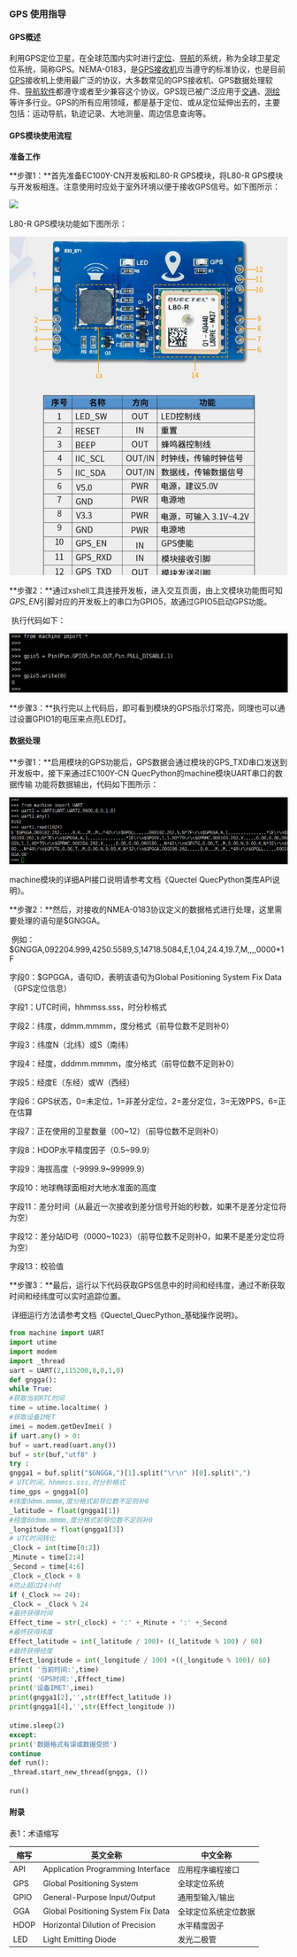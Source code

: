 ### GPS 使用指导

#### GPS概述

利用GPS定位卫星，在全球范围内实时进行[定位](https://baike.baidu.com/item/%E5%AE%9A%E4%BD%8D)、[导航](https://baike.baidu.com/item/%E5%AF%BC%E8%88%AA)的系统，称为全球卫星定位系统，简称GPS。NEMA-0183，是[GPS接收机](https://baike.baidu.com/item/GPS%E6%8E%A5%E6%94%B6%E6%9C%BA/3475821)应当遵守的标准协议，也是目前[GPS](https://baike.baidu.com/item/GPS/214654)接收机上使用最广泛的协议，大多数常见的GPS接收机、GPS数据处理软件、[导航软件](https://baike.baidu.com/item/%E5%AF%BC%E8%88%AA%E8%BD%AF%E4%BB%B6/1401586)都遵守或者至少兼容这个协议。GPS现已被广泛应用于[交通](https://baike.baidu.com/item/%E4%BA%A4%E9%80%9A/30183)、[测绘](https://baike.baidu.com/item/%E6%B5%8B%E7%BB%98/2271120)等许多行业。GPS的所有应用领域，都是基于定位、或从定位延伸出去的，主要包括：运动导航，轨迹记录、大地测量、周边信息查询等。

#### GPS模块使用流程

**准备工作**

**步骤1：**首先准备EC100Y-CN开发板和L80-R GPS模块，将L80-R GPS模块与开发板相连。注意使用时应处于室外环境以便于接收GPS信号。如下图所示：


![](media/1.png)

L80-R GPS模块功能如下图所示：


![](media/2.png)

**步骤2：**通过xshell工具连接开发板，进入交互页面，由上文模块功能图可知*GPS_EN*引脚对应的开发板上的串口为GPIO5，故通过GPIO5启动GPS功能。

​              执行代码如下：

![](media/3.png)

**步骤3：**执行完以上代码后，即可看到模块的GPS指示灯常亮，同理也可以通过设置GPIO1的电压来点亮LED灯。

#### 数据处理

**步骤1：**启用模块的GPS功能后，GPS数据会通过模块的GPS_TXD串口发送到开发板中，接下来通过EC100Y-CN QuecPython的machine模块UART串口的数据传输           功能将数据输出，代码如下图所示：

![](media/4.png)

machine模块的详细API接口说明请参考文档《Quectel QuecPython类库API说明》。



**步骤2：**然后，对接收的NMEA-0183协议定义的数据格式进行处理，这里需要处理的语句是$GNGGA。

​              例如： $GNGGA,092204.999,4250.5589,S,14718.5084,E,1,04,24.4,19.7,M,,,,0000*1F

字段0：$GPGGA，语句ID，表明该语句为Global Positioning System Fix Data（GPS定位信息）

字段1：UTC时间，hhmmss.sss，时分秒格式

字段2：纬度，ddmm.mmmm，度分格式（前导位数不足则补0）

字段3：纬度N（北纬）或S（南纬）

字段4：经度，dddmm.mmmm，度分格式（前导位数不足则补0）

字段5：经度E（东经）或W（西经）

字段6：GPS状态，0=未定位，1=非差分定位，2=差分定位，3=无效PPS，6=正在估算

字段7：正在使用的卫星数量（00~12）（前导位数不足则补0）

字段8：HDOP水平精度因子（0.5~99.9）

字段9：海拔高度（-9999.9~99999.9）

字段10：地球椭球面相对大地水准面的高度

字段11：差分时间（从最近一次接收到差分信号开始的秒数，如果不是差分定位将为空）

字段12：差分站ID号（0000~1023）（前导位数不足则补0，如果不是差分定位将为空）

字段13：校验值



**步骤3：**最后，运行以下代码获取GPS信息中的时间和经纬度，通过不断获取时间和经纬度可以实时追踪位置。

​              详细运行方法请参考文档《Quectel_QuecPython_基础操作说明》。



```python
from machine import UART  
import utime  
import modem  
import _thread  
uart = UART(2,115200,8,0,1,0)  
def gngga():  
while True:  
#获取当前RTC时间  
time = utime.localtime( )  
#获取设备IMET  
imei = modem.getDevImei( )  
if uart.any() > 0:  
buf = uart.read(uart.any())  
buf = str(buf,"utf8" )  
try :  
gngga1 = buf.split("$GNGGA,")[1].split("\r\n" )[0].split(",")  
# UTC时间，hhmmss.sss,时分秒格式  
time_gps = gngga1[0]  
#纬度ddmm.mmmm,度分格式前导位数不足则补0  
_latitude = float(gngga1[1])  
#经度dddmm.mmmm,度分格式前导位数不足则补0  
_longitude = float(gngga1[3])  
# UTC时间转化  
_Clock = int(time[0:2])  
_Minute = time[2:4]  
_Second = time[4:6]  
_Clock =_Clock + 8  
#防止超过24小时  
if (_Clock >= 24):  
_Clock = _Clock % 24  
#最终获得时间  
Effect_time = str(_clock) + ':' +_Minute + ':' +_Second  
#最终获得纬度  
Effect_latitude = int(_latitude / 100)+ ((_latitude % 100) / 60)  
#最终获得经度  
Effect_longitude = int(_longitude / 100) +((_longitude % 100)/ 60)  
print( '当前时间:',time)  
print( 'GPS时间:',Effect_time)  
print('设备IMET',imei)  
print(gngga1[2],'',str(Effect_latitude ))  
print(gngga1[4],'',str(Effect_longitude ))  

utime.sleep(2)  
except:  
print('数据格式有误或数据受损')  
continue  
def run():  
_thread.start_new_thread(gngga, ())  

run()
```



#### 附录

表1：术语缩写

| **缩写** | **英文全称**                       | **中文全称**         |
| -------- | ---------------------------------- | -------------------- |
| API      | Application Programming Interface  | 应用程序编程接口     |
| GPS      | Global Positioning System          | 全球定位系统         |
| GPIO     | General-Purpose Input/Output       | 通用型输入/输出      |
| GGA      | Global Positioning System Fix Data | 全球定位系统定位数据 |
| HDOP     | Horizontal Dilution of Precision   | 水平精度因子         |
| LED      | Light Emitting Diode               | 发光二极管           |